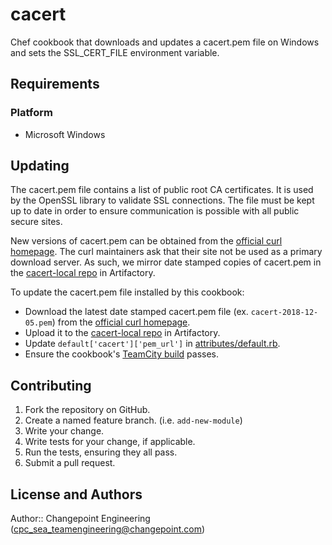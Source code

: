 # cacert

Chef cookbook that downloads and updates a cacert.pem file on Windows and sets the SSL_CERT_FILE environment variable.

## Requirements

### Platform
* Microsoft Windows

## Updating

The cacert.pem file contains a list of public root CA certificates.  It is used by the OpenSSL library to validate SSL connections.  The file must be kept up to date in order to ensure communication is possible with all public secure sites.

New versions of cacert.pem can be obtained from the [official curl homepage](https://curl.haxx.se/docs/caextract.html).  The curl maintainers ask that their site not be used as a primary download server.  As such, we mirror date stamped copies of cacert.pem in the [cacert-local repo](http://artrepo.daptiv.com/artifactory/webapp/#/artifacts/browse/tree/General/cacert-local) in Artifactory.

To update the cacert.pem file installed by this cookbook:
* Download the latest date stamped cacert.pem file (ex. `cacert-2018-12-05.pem`) from the [official curl homepage](https://curl.haxx.se/docs/caextract.html).
* Upload it to the [cacert-local repo](http://artrepo.daptiv.com/artifactory/webapp/#/artifacts/browse/tree/General/cacert-local) in Artifactory.
* Update `default['cacert']['pem_url']` in [attributes/default.rb](attributes/default.rb).
* Ensure the cookbook's [TeamCity build](http://teamcity.daptiv.com/viewType.html?buildTypeId=Chef_Cookbooks_Cacert) passes.

## Contributing

1. Fork the repository on GitHub.
2. Create a named feature branch. (i.e. `add-new-module`)
3. Write your change.
4. Write tests for your change, if applicable.
5. Run the tests, ensuring they all pass.
6. Submit a pull request.

## License and Authors

Author:: Changepoint Engineering (cpc_sea_teamengineering@changepoint.com)
